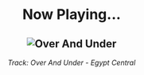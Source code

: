 <div align="center"> 
<h1>Now Playing...</h1>

![Over And Under](https://i.scdn.co/image/ab67616d00001e02fff4c1e4c2e0534e6bfbde5b)
--
_<p>Track: Over And Under - Egypt Central </p>_
</div>
